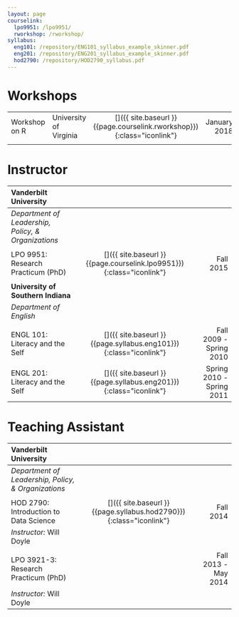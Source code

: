 ```yaml
---
layout: page
courselink:
  lpo9951: /lpo9951/
  rworkshop: /rworkshop/
syllabus:
  eng101: /repository/ENG101_syllabus_example_skinner.pdf
  eng201: /repository/ENG201_syllabus_example_skinner.pdf
  hod2790: /repository/HOD2790_syllabus.pdf
---
```


<style>
	td, th {
		border-bottom: none;
	}
</style>

# Workshops

|          |   ||            | 
|:---------------|:-----------------|:---:|-----------:|   
| Workshop on R | University of Virginia |[<i class="fa fa-external-link fa-lg"></i>]({{ site.baseurl }}{{page.courselink.rworkshop}}){:class="iconlink"}| January 2018 |   
||||  

# Instructor

| Vanderbilt University           |   |            | 
|:--------------------------------|:---:|-----------:| 
| *Department of Leadership, Policy, & Organizations*||
|||
| LPO 9951: Research Practicum (PhD) | [<i class="fa fa-external-link fa-lg"></i>]({{ site.baseurl }}{{page.courselink.lpo9951}}){:class="iconlink"}| Fall 2015 | 
|||  
| **University of Southern Indiana**| | |
| *Department of English* ||
|||
| ENGL 101: Literacy and the Self | [<i class="fa fa-file-text-o fa-lg"></i>]({{ site.baseurl }}{{page.syllabus.eng101}}){:class="iconlink"}| Fall 2009 - Spring 2010 |  
| ENGL 201: Literacy and the Self | [<i class="fa fa-file-text-o fa-lg"></i>]({{ site.baseurl }}{{page.syllabus.eng201}}){:class="iconlink"} | Spring 2010 - Spring 2011 |

# Teaching Assistant

| Vanderbilt University           |   |            | 
|:--------------------------------|:---:|-----------:| 
| *Department of Leadership, Policy, & Organizations*||
|||
| HOD 2790: Introduction to Data Science | [<i class="fa fa-file-text-o fa-lg"></i>]({{ site.baseurl }}{{page.syllabus.hod2790}}){:class="iconlink"} | Fall 2014 | 
| *Instructor:* Will Doyle || 
|||
| LPO 3921-3: Research Practicum (PhD) | | Fall 2013 - May 2014 | 
| *Instructor:* Will Doyle || 

